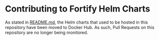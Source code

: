 # Contributing to Fortify Helm Charts

As stated in [README.md](README.md), the Helm charts that used to be hosted in this repository have been moved to Docker Hub. As such, Pull Requests on this repository are no longer being monitored.

